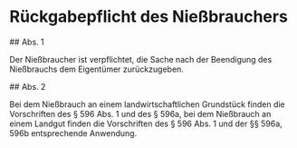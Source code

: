 # Rückgabepflicht des Nießbrauchers



\#\# Abs. 1

 Der Nießbraucher ist verpflichtet, die Sache nach der Beendigung des Nießbrauchs dem Eigentümer zurückzugeben.

\#\# Abs. 2

 Bei dem Nießbrauch an einem landwirtschaftlichen Grundstück finden die Vorschriften des § 596 Abs. 1 und des § 596a, bei dem Nießbrauch an einem Landgut finden die Vorschriften des § 596 Abs. 1 und der §§ 596a, 596b entsprechende Anwendung. 

